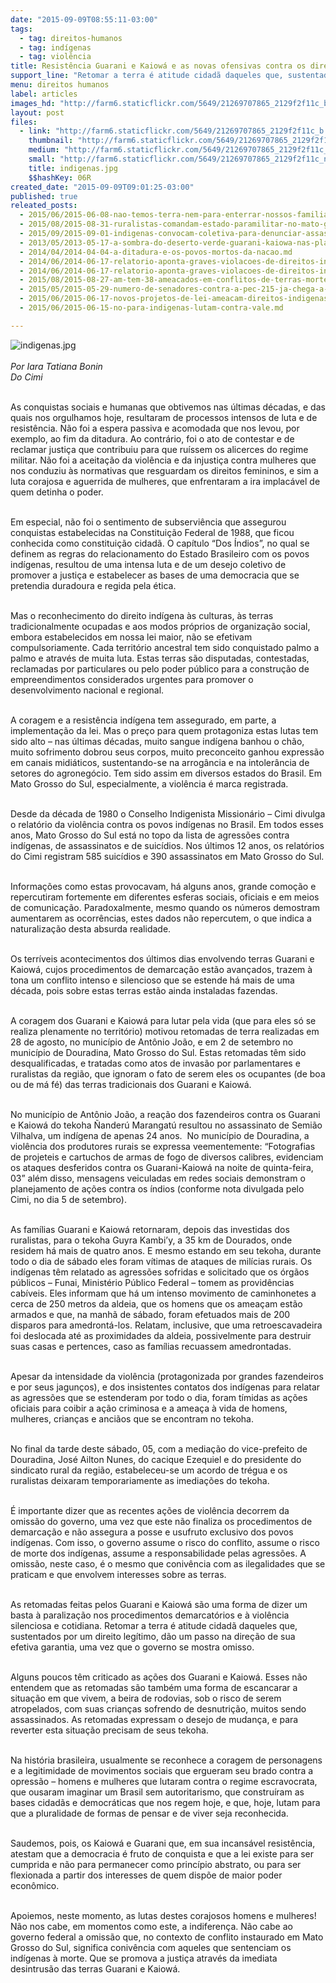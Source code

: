 ```yaml
---
date: "2015-09-09T08:55:11-03:00"
tags:
  - tag: direitos-humanos
  - tag: indígenas
  - tag: violência
title: Resistência Guarani e Kaiowá e as novas ofensivas contra os direitos indígenas no MS
support_line: "Retomar a terra é atitude cidadã daqueles que, sustentados por um direito legítimo, dão um passo na direção de sua efetiva garantia, uma vez que o governo se mostra omisso. "
menu: direitos humanos
label: articles
images_hd: "http://farm6.staticflickr.com/5649/21269707865_2129f2f11c_b.jpg"
layout: post
files:
  - link: "http://farm6.staticflickr.com/5649/21269707865_2129f2f11c_b.jpg"
    thumbnail: "http://farm6.staticflickr.com/5649/21269707865_2129f2f11c_t.jpg"
    medium: "http://farm6.staticflickr.com/5649/21269707865_2129f2f11c_z.jpg"
    small: "http://farm6.staticflickr.com/5649/21269707865_2129f2f11c_n.jpg"
    title: indigenas.jpg
    $$hashKey: 06R
created_date: "2015-09-09T09:01:25-03:00"
published: true
releated_posts:
  - 2015/06/2015-06-08-nao-temos-terra-nem-para-enterrar-nossos-familiares-mortos-pelos-fazendeiros-diz-lideranca-indigena.md
  - 2015/08/2015-08-31-ruralistas-comandam-estado-paramilitar-no-mato-grosso-do-sul-afirma-cimi.md
  - 2015/09/2015-09-01-indigenas-convocam-coletiva-para-denunciar-assassinato-no-ms.md
  - 2013/05/2013-05-17-a-sombra-do-deserto-verde-guarani-kaiowa-nas-plantacoes-de-cana.md
  - 2014/04/2014-04-04-a-ditadura-e-os-povos-mortos-da-nacao.md
  - 2014/06/2014-06-17-relatorio-aponta-graves-violacoes-de-direitos-indigenas-no-mato-grosso-do-sul.md-e
  - 2014/06/2014-06-17-relatorio-aponta-graves-violacoes-de-direitos-indigenas-no-mato-grosso-do-sul.md
  - 2015/08/2015-08-27-am-tem-38-ameacados-em-conflitos-de-terras-mortes-anunciadas-diz-cpt.md
  - 2015/05/2015-05-29-numero-de-senadores-contra-a-pec-215-ja-chega-a-48.md
  - 2015/06/2015-06-17-novos-projetos-de-lei-ameacam-direitos-indigenas-no-congresso.md
  - 2015/06/2015-06-15-no-para-indigenas-lutam-contra-vale.md

---
```

<p><img alt="indigenas.jpg" src="http://farm6.staticflickr.com/5649/21269707865_2129f2f11c_b.jpg" /><br />
<br />
<em>Por Iara Tatiana Bonin<br />
Do Cimi</em></p>

<p><br />
As conquistas sociais e humanas que obtivemos nas &uacute;ltimas d&eacute;cadas, e das quais nos orgulhamos hoje, resultaram de processos intensos de luta e de resist&ecirc;ncia. N&atilde;o foi a espera passiva e acomodada que nos levou, por exemplo, ao fim da ditadura. Ao contr&aacute;rio, foi o ato de contestar e de reclamar justi&ccedil;a que contribuiu para que ru&iacute;ssem os alicerces do regime militar. N&atilde;o foi a aceita&ccedil;&atilde;o da viol&ecirc;ncia e da injusti&ccedil;a contra mulheres que nos conduziu &agrave;s normativas que resguardam os direitos femininos, e sim a luta corajosa e aguerrida de mulheres, que enfrentaram a ira implac&aacute;vel de quem detinha o poder.</p>

<p><br />
Em especial, n&atilde;o foi o sentimento de subservi&ecirc;ncia que assegurou conquistas estabelecidas na Constitui&ccedil;&atilde;o Federal de 1988, que ficou conhecida como constitui&ccedil;&atilde;o cidad&atilde;. O cap&iacute;tulo &ldquo;Dos &Iacute;ndios&rdquo;, no qual se definem as regras do relacionamento do Estado Brasileiro com os povos ind&iacute;genas, resultou de uma intensa luta e de um desejo coletivo de promover a justi&ccedil;a e estabelecer as bases de uma democracia que se pretendia duradoura e regida pela &eacute;tica.</p>

<p><br />
Mas o reconhecimento do direito ind&iacute;gena &agrave;s culturas, &agrave;s terras tradicionalmente ocupadas e aos modos pr&oacute;prios de organiza&ccedil;&atilde;o social, embora estabelecidos em nossa lei maior, n&atilde;o se efetivam compulsoriamente. Cada territ&oacute;rio ancestral tem sido conquistado palmo a palmo e atrav&eacute;s de muita luta. Estas terras s&atilde;o disputadas, contestadas, reclamadas por particulares ou pelo poder p&uacute;blico para a constru&ccedil;&atilde;o de empreendimentos considerados urgentes para promover o desenvolvimento nacional e regional.</p>

<p><br />
A coragem e a resist&ecirc;ncia ind&iacute;gena tem assegurado, em parte, a implementa&ccedil;&atilde;o da lei. Mas o pre&ccedil;o para quem protagoniza estas lutas tem sido alto &ndash; nas &uacute;ltimas d&eacute;cadas, muito sangue ind&iacute;gena banhou o ch&atilde;o, muito sofrimento dobrou seus corpos, muito preconceito ganhou express&atilde;o em canais midi&aacute;ticos, sustentando-se na arrog&acirc;ncia e na intoler&acirc;ncia de setores do agroneg&oacute;cio. Tem sido assim em diversos estados do Brasil. Em Mato Grosso do Sul, especialmente, a viol&ecirc;ncia &eacute; marca registrada.</p>

<p><br />
Desde da d&eacute;cada de 1980 o Conselho Indigenista Mission&aacute;rio &ndash; Cimi divulga o relat&oacute;rio da viol&ecirc;ncia contra os povos ind&iacute;genas no Brasil. Em todos esses anos, Mato Grosso do Sul est&aacute; no topo da lista de agress&otilde;es contra ind&iacute;genas, de assassinatos e de suic&iacute;dios. Nos &uacute;ltimos 12 anos, os relat&oacute;rios do Cimi registram 585 suic&iacute;dios e 390 assassinatos em Mato Grosso do Sul.</p>

<p><br />
Informa&ccedil;&otilde;es como estas provocavam, h&aacute; alguns anos, grande como&ccedil;&atilde;o e repercutiram fortemente em diferentes esferas sociais, oficiais e em meios de comunica&ccedil;&atilde;o. Paradoxalmente, mesmo quando os n&uacute;meros demostram aumentarem as ocorr&ecirc;ncias, estes dados n&atilde;o repercutem, o que indica a naturaliza&ccedil;&atilde;o desta absurda realidade.</p>

<p><br />
Os terr&iacute;veis acontecimentos dos &uacute;ltimos dias envolvendo terras Guarani e Kaiow&aacute;, cujos procedimentos de demarca&ccedil;&atilde;o est&atilde;o avan&ccedil;ados, trazem &agrave; tona um conflito intenso e silencioso que se estende h&aacute; mais de uma d&eacute;cada, pois sobre estas terras est&atilde;o ainda instaladas fazendas.</p>

<p><br />
A coragem dos Guarani e Kaiow&aacute; para lutar pela vida (que para eles s&oacute; se realiza plenamente no territ&oacute;rio) motivou retomadas de terra realizadas em 28 de agosto, no munic&iacute;pio de Ant&ocirc;nio Jo&atilde;o, e em 2 de setembro no munic&iacute;pio de Douradina, Mato Grosso do Sul. Estas retomadas t&ecirc;m sido desqualificadas, e tratadas como atos de invas&atilde;o por parlamentares e ruralistas da regi&atilde;o, que ignoram o fato de serem eles os ocupantes (de boa ou de m&aacute; f&eacute;) das terras tradicionais dos Guarani e Kaiow&aacute;.</p>

<p><br />
No munic&iacute;pio de Ant&ocirc;nio Jo&atilde;o, a rea&ccedil;&atilde;o dos fazendeiros contra os Guarani e Kaiow&aacute; do tekoha &Ntilde;ander&uacute; Marangat&uacute; resultou no assassinato de Semi&atilde;o Vilhalva, um ind&iacute;gena de apenas 24 anos. &nbsp;No munic&iacute;pio de Douradina, a viol&ecirc;ncia dos produtores rurais se expressa veementemente: &ldquo;Fotografias de projeteis e cartuchos de armas de fogo de diversos calibres, evidenciam os ataques desferidos contra os Guarani-Kaiow&aacute; na noite de quinta-feira, 03&rdquo; al&eacute;m disso, mensagens veiculadas em redes sociais demonstram o planejamento de a&ccedil;&otilde;es contra os &iacute;ndios (conforme nota divulgada pelo Cimi, no dia 5 de setembro).</p>

<p><br />
As fam&iacute;lias Guarani e Kaiow&aacute; retornaram, depois das investidas dos ruralistas, para o tekoha Guyra Kambi&rsquo;y, a 35 km de Dourados, onde residem h&aacute; mais de quatro anos. E mesmo estando em seu tekoha, durante todo o dia de s&aacute;bado eles foram v&iacute;timas de ataques de mil&iacute;cias rurais. Os ind&iacute;genas t&ecirc;m relatado as agress&otilde;es sofridas e solicitado que os &oacute;rg&atilde;os p&uacute;blicos &ndash; Funai, Minist&eacute;rio P&uacute;blico Federal &ndash; tomem as provid&ecirc;ncias cab&iacute;veis. Eles informam que h&aacute; um intenso movimento de caminhonetes a cerca de 250 metros da aldeia, que os homens que os amea&ccedil;am est&atilde;o armados e que, na manh&atilde; de s&aacute;bado, foram efetuados mais de 200 disparos para amedront&aacute;-los. Relatam, inclusive, que uma retroescavadeira foi deslocada at&eacute; as proximidades da aldeia, possivelmente para destruir suas casas e pertences, caso as fam&iacute;lias recuassem amedrontadas.</p>

<p><br />
Apesar da intensidade da viol&ecirc;ncia (protagonizada por grandes fazendeiros e por seus jagun&ccedil;os), e dos insistentes contatos dos ind&iacute;genas para relatar as agress&otilde;es que se estenderam por todo o dia, foram t&iacute;midas as a&ccedil;&otilde;es oficiais para coibir a a&ccedil;&atilde;o criminosa e a amea&ccedil;a &agrave; vida de homens, mulheres, crian&ccedil;as e anci&atilde;os que se encontram no tekoha.</p>

<p><br />
No final da tarde deste s&aacute;bado, 05, com a media&ccedil;&atilde;o do vice-prefeito de Douradina, Jos&eacute; Ailton Nunes, do cacique Ezequiel e do presidente do sindicato rural da regi&atilde;o, estabeleceu-se um acordo de tr&eacute;gua e os ruralistas deixaram temporariamente as imedia&ccedil;&otilde;es do tekoha.</p>

<p><br />
&Eacute; importante dizer que as recentes a&ccedil;&otilde;es de viol&ecirc;ncia decorrem da omiss&atilde;o do governo, uma vez que este n&atilde;o finaliza os procedimentos de demarca&ccedil;&atilde;o e n&atilde;o assegura a posse e usufruto exclusivo dos povos ind&iacute;genas. Com isso, o governo assume o risco do conflito, assume o risco de morte dos ind&iacute;genas, assume a responsabilidade pelas agress&otilde;es. A omiss&atilde;o, neste caso, &eacute; o mesmo que coniv&ecirc;ncia com as ilegalidades que se praticam e que envolvem interesses sobre as terras.</p>

<p><br />
As retomadas feitas pelos Guarani e Kaiow&aacute; s&atilde;o uma forma de dizer um basta &agrave; paraliza&ccedil;&atilde;o nos procedimentos demarcat&oacute;rios e &agrave; viol&ecirc;ncia silenciosa e cotidiana. Retomar a terra &eacute; atitude cidad&atilde; daqueles que, sustentados por um direito leg&iacute;timo, d&atilde;o um passo na dire&ccedil;&atilde;o de sua efetiva garantia, uma vez que o governo se mostra omisso.</p>

<p><br />
Alguns poucos t&ecirc;m criticado as a&ccedil;&otilde;es dos Guarani e Kaiow&aacute;. Esses n&atilde;o entendem que as retomadas s&atilde;o tamb&eacute;m uma forma de escancarar a situa&ccedil;&atilde;o em que vivem, a beira de rodovias, sob o risco de serem atropelados, com suas crian&ccedil;as sofrendo de desnutri&ccedil;&atilde;o, muitos sendo assassinados. As retomadas expressam o desejo de mudan&ccedil;a, e para reverter esta situa&ccedil;&atilde;o precisam de seus tekoha.</p>

<p><br />
Na hist&oacute;ria brasileira, usualmente se reconhece a coragem de personagens e a legitimidade de movimentos sociais que ergueram seu brado contra a opress&atilde;o &ndash; homens e mulheres que lutaram contra o regime escravocrata, que ousaram imaginar um Brasil sem autoritarismo, que constru&iacute;ram as bases cidad&atilde;s e democr&aacute;ticas que nos regem hoje, e que, hoje, lutam para que a pluralidade de formas de pensar e de viver seja reconhecida.</p>

<p><br />
Saudemos, pois, os Kaiow&aacute; e Guarani que, em sua incans&aacute;vel resist&ecirc;ncia, atestam que a democracia &eacute; fruto de conquista e que a lei existe para ser cumprida e n&atilde;o para permanecer como princ&iacute;pio abstrato, ou para ser flexionada a partir dos interesses de quem disp&otilde;e de maior poder econ&ocirc;mico.</p>

<p><br />
Apoiemos, neste momento, as lutas destes corajosos homens e mulheres! N&atilde;o nos cabe, em momentos como este, a indiferen&ccedil;a. N&atilde;o cabe ao governo federal a omiss&atilde;o que, no contexto de conflito instaurado em Mato Grosso do Sul, significa coniv&ecirc;ncia com aqueles que sentenciam os ind&iacute;genas &agrave; morte. Que se promova a justi&ccedil;a atrav&eacute;s da imediata desintrus&atilde;o das terras Guarani e Kaiow&aacute;.</p>

